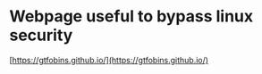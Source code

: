 # Webpage useful to bypass linux security

[https://gtfobins.github.io/](https://gtfobins.github.io/)
